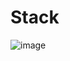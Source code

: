 # Stack
![image](https://user-images.githubusercontent.com/97290356/169874743-b90dee3f-9868-4ed5-9574-7c125cfff509.png)
